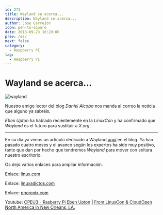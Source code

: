```yaml
---
id: 273
title: Wayland se acerca...
description: Wayland se acerca...
author: Jose Cerrejon
icon: pen-to-square
date: 2013-09-23 10:20:00
prev: /es/
next: false
category:
  - Raspberry PI
tag:
  - Raspberry PI
---
```


# Wayland se acerca...

![wayland](/images/2013/09/wayland.jpg)

Nuestro amigo lector del blog *Daniel Alcoba* nos manda al correo la noticia que alguno ya sabréis.

*Eben Upton* ha hablado recientemente en la *LinuxCon* y ha confirmado que *Wayland* es el futuro para sustituir a *X.org*. 

- - -
En su día ya vimos un artículo dedicado a Wayland [aquí](/post.php?id=167) en el blog. Ya han pasado cuatro meses y el avance según los expertos ha sido muy positivo, tanto que dan por hecho que tendremos *Wayland* para mover con soltura nuestro escritorio.

Os dejo varios enlaces para ampliar información.

Enlace: [linux.com](https://www.linux.com/news/featured-blogs/200-libby-clark/738632-raspberry-pis-eben-upton-demos-wayland-support-on-the-pi/)

Enlace: [linuxadictos.com](http://www.linuxadictos.com/wayland-es-el-futuro-asegura-fundador-de-la-fundacion-raspberry-pi.html)

Enlace: [phoronix.com](http://www.phoronix.com/scan.php?page=news_item&px=MTQ2NDU)

Youtube: [CPEU3 - Rasberry Pi Eben Upton](http://www.youtube.com/watch?v=Hm0KLL8d1Rc) | [From LinuxCon & CloudOpen North America in New Orleans, LA.](http://www.youtube.com/watch?v=PmCsQDTc-WU)